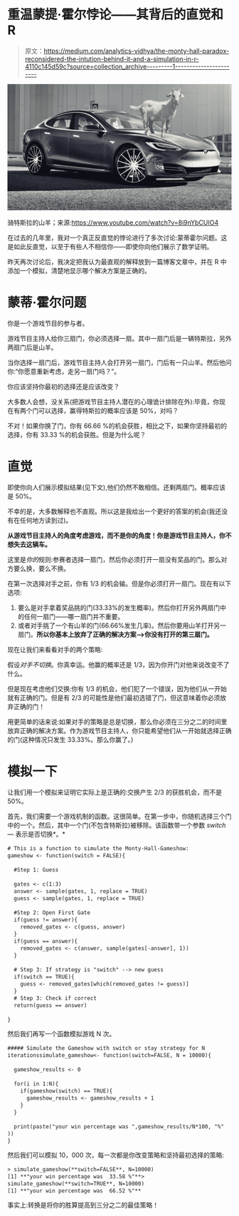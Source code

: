 # 重温蒙提·霍尔悖论——其背后的直觉和 R

> 原文：<https://medium.com/analytics-vidhya/the-monty-hall-paradox-reconsidered-the-intution-behind-it-and-a-simulation-in-r-4110c145d59c?source=collection_archive---------1----------------------->

![](img/92da5dd4963a9ece26db9e22d82cc741.png)

骑特斯拉的山羊；来源:https://www.youtube.com/watch?v=8i9nYbCUIO4

在过去的几年里，我对一个真正反直觉的悖论进行了多次讨论:蒙蒂霍尔问题。这是如此反直觉，以至于有些人不相信你——即使你向他们展示了数学证明。

昨天再次讨论后，我决定把我认为最直观的解释放到一篇博客文章中，并在 R 中添加一个模拟，清楚地显示哪个解决方案是正确的。

# 蒙蒂·霍尔问题

你是一个游戏节目的参与者。

游戏节目主持人给你三扇门，你必须选择一扇。其中一扇门后是一辆特斯拉，另外两扇门后是山羊。

当你选择一扇门后，游戏节目主持人会打开另一扇门，门后有一只山羊。然后他问你:“你愿意重新考虑，走另一扇门吗？”。

你应该坚持你最初的选择还是应该改变？

大多数人会想，没关系(把游戏节目主持人潜在的心理诡计排除在外):毕竟，你现在有两个门可以选择，赢得特斯拉的概率应该是 50%，对吗？

不对！如果你换了门，你有 66.66 %的机会获胜，相比之下，如果你坚持最初的选择，你有 33.33 %的机会获胜。但是为什么呢？

# 直觉

即使你向人们展示模拟结果(见下文),他们仍然不敢相信。还剩两扇门。概率应该是 50%。

不幸的是，大多数解释也不直观。所以这是我给出一个更好的答案的机会(我还没有在任何地方读到过)。

**从游戏节目主持人的角度考虑游戏，而不是你的角度！你是游戏节目主持人，你不想失去这辆车。**

这里是*你的*规则:参赛者选择一扇门，然后你必须打开一扇没有奖品的门。那么对方要么换，要么不换。

在第一次选择对手之前，你有 1/3 的机会输。但是你必须打开一扇门。现在有以下选项:

1.  要么是对手拿着奖品挑的门(33.33%的发生概率)。然后你打开另外两扇门中的任何一扇门——哪一扇门并不重要。
2.  或者对手挑了一个有山羊的门(66.66%发生几率)。然后你要用山羊打开另一扇门。**所以你基本上放弃了正确的解决方案——>你没有打开的第三扇门。**

现在让我们来看看对手的两个策略:

假设*对手不切换*。你真幸运。他赢的概率还是 1/3，因为你开门对他来说改变不了什么。

但是现在考虑他们交换:你有 1/3 的机会，他们犯了一个错误，因为他们从一开始就有正确的门。但是有 2/3 的可能性是他们最初选错了门，但这意味着你必须放弃正确的门！

用更简单的话来说:如果对手的策略是总是切换，那么你必须在三分之二的时间里放弃正确的解决方案。作为游戏节目主持人，你只能希望他们从一开始就选择正确的门(这种情况只发生 33.33%。那么你赢了。)

# 模拟一下

让我们用一个模拟来证明它实际上是正确的:交换产生 2/3 的获胜机会，而不是 50%。

首先，我们需要一个游戏机制的函数。这很简单。在第一步中，你随机选择三个门中的一个。然后，其中一个门(不包含特斯拉)被移除。该函数带一个参数 *switch —* 表示是否切换*。*

```
# This is a function to simulate the Monty-Hall-Gameshow:
gameshow <- function(switch = FALSE){

  #Step 1: Guess

  gates <- c(1:3)
  answer <- sample(gates, 1, replace = TRUE)
  guess <- sample(gates, 1, replace = TRUE)

  #Step 2: Open First Gate
  if(guess != answer){
    removed_gates <- c(guess, answer)
  }
  if(guess == answer){
    removed_gates <- c(answer, sample(gates[-answer], 1))
  }

  # Step 3: If strategy is "switch" --> new guess
  if(switch == TRUE){
    guess <- removed_gates[which(removed_gates != guess)]
  }
  # Step 3: Check if correct
  return(guess == answer)

}
```

然后我们再写一个函数模拟游戏 N 次。

```
##### Simulate the Gameshow with switch or stay strategy for N iterationssimulate_gameshow<- function(switch=FALSE, N = 10000){

  gameshow_results <- 0

  for(i in 1:N){
    if(gameshow(switch) == TRUE){
      gameshow_results <- gameshow_results + 1
    }
  }

  print(paste("your win percentage was ",gameshow_results/N*100, "%" ))
}
```

然后我们可以模拟 10，000 次，每一次都是你改变策略和坚持最初选择的策略:

```
> simulate_gameshow(**switch=FALSE**, N=10000)
[1] **"your win percentage was  33.58 %"**> simulate_gameshow(**switch=TRUE**, N=10000)
[1] **"your win percentage was  66.52 %"**
```

事实上:转换是将你的胜算提高到三分之二的最佳策略！